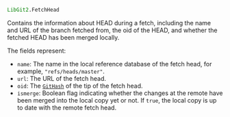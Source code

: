 ```julia
LibGit2.FetchHead
```

Contains the information about HEAD during a fetch, including the name and URL of the branch fetched from, the oid of the HEAD, and whether the fetched HEAD has been merged locally.

The fields represent:

  * `name`: The name in the local reference database of the fetch head, for example,  `"refs/heads/master"`.
  * `url`: The URL of the fetch head.
  * `oid`: The [`GitHash`](@ref) of the tip of the fetch head.
  * `ismerge`: Boolean flag indicating whether the changes at the  remote have been merged into the local copy yet or not. If `true`, the local  copy is up to date with the remote fetch head.
